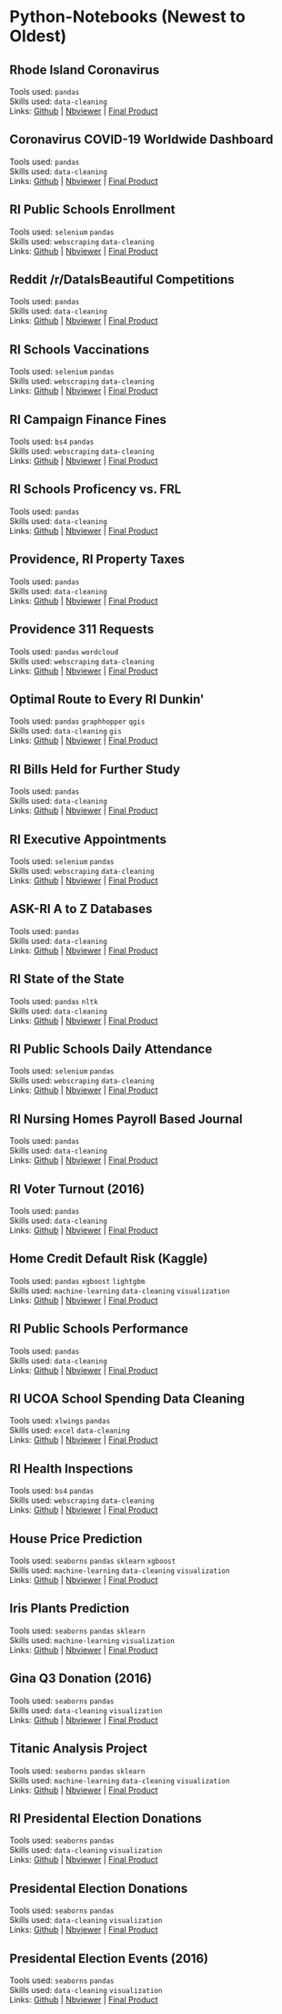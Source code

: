 # Python-Notebooks (Newest to Oldest)

## Rhode Island Coronavirus
Tools used: `pandas`<br>
Skills used: `data-cleaning`<br>
Links: [Github](https://github.com/SmirkyGraphs/Python-Notebooks/blob/master/ri-covid-19-tracker/ri-covid-19-tracker.ipynb)  |  [Nbviewer](https://nbviewer.jupyter.org/github/SmirkyGraphs/Python-Notebooks/blob/master/ri-covid-19-tracker/ri-covid-19-tracker.ipynb)  |  [Final Product](https://ivizri.com/posts/2019/09/providence-311-requests/)

## Coronavirus COVID-19 Worldwide Dashboard
Tools used: `pandas`<br>
Skills used: `data-cleaning`<br>
Links: [Github](https://nbviewer.jupyter.org/github/SmirkyGraphs/Python-Notebooks/blob/master/covid-19-dashboard/covid-19-dashboard.ipynb)  |  [Nbviewer](https://nbviewer.jupyter.org/github/SmirkyGraphs/Python-Notebooks/blob/master/covid-19-dashboard/covid-19-dashboard.ipynb)  |  [Final Product](https://public.tableau.com/profile/smirkygraphs#!/vizhome/CoronavirusCOVID-19CasesWorldwide_15837525063670/covid-19)

## RI Public Schools Enrollment
Tools used: `selenium` `pandas`<br>
Skills used: `webscraping` `data-cleaning`<br>
Links: [Github](https://github.com/SmirkyGraphs/Python-Notebooks/tree/master/ri-school-enrollment)  |  [Nbviewer](https://nbviewer.jupyter.org/github/SmirkyGraphs/Python-Notebooks/tree/master/ri-school-enrollment/)  |  [Final Product](https://ivizri.com/posts/2020/02/ri-school-enrollment-shift-1998/)

## Reddit /r/DataIsBeautiful Competitions
Tools used: `pandas`<br>
Skills used: `data-cleaning`<br>
Links: [Github](https://github.com/SmirkyGraphs/Python-Notebooks/blob/master/reddit-dataisbeautiful-battles/dataisbeautiful-battles.ipynb)  |  [Nbviewer](https://nbviewer.jupyter.org/github/SmirkyGraphs/Python-Notebooks/blob/master/reddit-dataisbeautiful-battles/dataisbeautiful-battles.ipynb)  |  [Final Product](https://public.tableau.com/profile/smirkygraphs#!/vizhome/rDataIsBeautifulMonthlyCompetitions/dash)

## RI Schools Vaccinations
Tools used: `selenium` `pandas`<br>
Skills used: `webscraping` `data-cleaning`<br>
Links: [Github](https://github.com/SmirkyGraphs/Python-Notebooks/blob/master/ri-schools-immunization/ri-schools-immunization.ipynb)  |  [Nbviewer](https://nbviewer.jupyter.org/github/SmirkyGraphs/Python-Notebooks/blob/master/ri-schools-immunization/ri-schools-immunization.ipynb)  |  [Final Product](https://ivizri.com/posts/2019/11/every-schools-vaccination-rate/)

## RI Campaign Finance Fines
Tools used: `bs4` `pandas`<br>
Skills used: `webscraping` `data-cleaning`<br>
Links: [Github](https://github.com/SmirkyGraphs/Python-Notebooks/tree/master/ri-campaign-finance-fines)  |  [Nbviewer](https://nbviewer.jupyter.org/github/SmirkyGraphs/Python-Notebooks/tree/master/ri-campaign-finance-fines/)  |  [Final Product](https://ivizri.com/posts/2019/10/campaign-finance-fines/)

## RI Schools Proficency vs. FRL
Tools used: `pandas`<br>
Skills used: `data-cleaning`<br>
Links: [Github](https://github.com/SmirkyGraphs/Python-Notebooks/blob/master/ri-schools-poverty-proficency/school-poverty-proficency.ipynb)  |  [Nbviewer](https://nbviewer.jupyter.org/github/SmirkyGraphs/Python-Notebooks/blob/master/ri-schools-poverty-proficency/school-poverty-proficency.ipynb)  |  [Final Product](https://ivizri.com/posts/2019/09/ri-schools-proficiency-frl-eligibility/)

## Providence, RI Property Taxes
Tools used: `pandas`<br>
Skills used: `data-cleaning`<br>
Links: [Github](https://github.com/SmirkyGraphs/Python-Notebooks/blob/master/pvd-property-taxes-2019/pvd-property-taxes-2019.ipynb)  |  [Nbviewer](https://nbviewer.jupyter.org/github/SmirkyGraphs/Python-Notebooks/blob/master/pvd-property-taxes-2019/pvd-property-taxes-2019.ipynb)  |  [Final Product](https://ivizri.com/posts/2019/08/providence-taxes-by-region/)

## Providence 311 Requests
Tools used: `pandas` `wordcloud`<br>
Skills used: `webscraping` `data-cleaning`<br>
Links: [Github](https://github.com/SmirkyGraphs/Python-Notebooks/tree/master/pvd-311-requests)  |  [Nbviewer](https://nbviewer.jupyter.org/github/SmirkyGraphs/Python-Notebooks/tree/master/pvd-311-requests/)  |  [Final Product](https://ivizri.com/posts/2019/09/providence-311-requests/)

## Optimal Route to Every RI Dunkin'
Tools used: `pandas` `graphhopper` `qgis`<br>
Skills used: `data-cleaning` `gis`<br>
Links: [Github](https://github.com/SmirkyGraphs/Python-Notebooks/blob/master/ri-dunkin-routes/ri-dunkin-routes.ipynb)  |  [Nbviewer](https://nbviewer.jupyter.org/github/smirkygraphs/Python-Notebooks/blob/master/ri-dunkin-routes/ri-dunkin-routes.ipynb)  |  [Final Product](https://ivizri.com/posts/2019/07/optimal-route-to-ri-dunkin/)

## RI Bills Held for Further Study
Tools used: `pandas` <br>
Skills used: `data-cleaning`<br>
Links: [Github](https://github.com/SmirkyGraphs/Python-Notebooks/blob/master/ri-held-for-study/held-for-study.ipynb)  |  [Nbviewer](https://nbviewer.jupyter.org/github/smirkygraphs/Python-Notebooks/blob/master/ri-held-for-study/held-for-study.ipynb)  |  [Final Product](https://ivizri.com/posts/2019/07/held-for-study-to-die/)

## RI Executive Appointments
Tools used: `selenium` `pandas` <br>
Skills used: `webscraping` `data-cleaning`<br>
Links: [Github](https://github.com/SmirkyGraphs/Python-Notebooks/blob/master/ri-executive-appointments/executive_appointments_data.ipynb)  |  [Nbviewer](https://nbviewer.jupyter.org/github/smirkygraphs/Python-Notebooks/blob/master/ri-executive-appointments/executive_appointments_data.ipynb)  |  [Final Product](https://ivizri.com/posts/2019/05/rhode-island-executive-appointments/)

## ASK-RI A to Z Databases
Tools used: `pandas` <br>
Skills used: `data-cleaning`<br>
Links: [Github](https://github.com/SmirkyGraphs/Python-Notebooks/blob/master/askri-a-z-databases/a-z-databases.ipynb)  |  [Nbviewer](https://nbviewer.jupyter.org/github/SmirkyGraphs/Python-Notebooks/blob/master/askri-a-z-databases/a-z-databases.ipynb)  |  [Final Product](https://ivizri.com/posts/2019/04/a-to-z-databases/)

## RI State of the State
Tools used: `pandas` `nltk`<br>
Skills used: `data-cleaning`<br>
Links: [Github](https://github.com/SmirkyGraphs/Python-Notebooks/tree/master/ri-state-of-the-state/notebooks)  |  [Nbviewer](https://nbviewer.jupyter.org/github/smirkygraphs/Python-Notebooks/tree/master/ri-state-of-the-state/notebooks/)  |  [Final Product](https://smirkygraphs.github.io/portfolio/viz/ri-sots-2019)

## RI Public Schools Daily Attendance
Tools used: `selenium` `pandas`<br>
Skills used: `webscraping` `data-cleaning`<br>
Links: [Github](https://github.com/SmirkyGraphs/Python-Notebooks/blob/master/ri-school-performance/school-performance-cleaning.ipynb)  |  [Nbviewer](https://nbviewer.jupyter.org/github/smirkygraphs/Python-Notebooks/blob/master/ri-school-attendance/ri-school-attendance.ipynb)  |  [Final Product](https://smirkygraphs.github.io/portfolio/viz/ri-daily-school-attendance)

## RI Nursing Homes Payroll Based Journal
Tools used: `pandas`<br>
Skills used: `data-cleaning`<br>
Links: [Github](https://github.com/SmirkyGraphs/Python-Notebooks/blob/master/ri-nursing-pbj/ri-nursing-pbj.ipynb)  | [Nbviewer](https://nbviewer.jupyter.org/github/smirkygraphs/Python-Notebooks/blob/master/ri-nursing-pbj/ri-nursing-pbj.ipynb)  |  [Final Product](https://smirkygraphs.github.io/portfolio/viz/ri-nursing-staffing-pbj)

## RI Voter Turnout (2016)
Tools used: `pandas`<br>
Skills used: `data-cleaning`<br> 
Links: [Github](https://github.com/SmirkyGraphs/Python-Notebooks/blob/master/ri-voter-turnout/ri-voter-turnout.ipynb)  | [Nbviewer](https://nbviewer.jupyter.org/github/smirkygraphs/Python-Notebooks/blob/master/ri-voter-turnout/ri-voter-turnout.ipynb)  |  [Final Product](https://smirkygraphs.github.io/portfolio/viz/ri-voter-turnout-dash)

## Home Credit Default Risk (Kaggle) 
Tools used: `pandas` `xgboost` `lightgbm`<br>
Skills used: `machine-learning` `data-cleaning` `visualization`<br>
Links: [Github](https://github.com/SmirkyGraphs/Python-Notebooks/blob/master/ri-school-performance/school-performance-cleaning.ipynb)  | [Nbviewer](https://nbviewer.jupyter.org/github/smirkygraphs/Python-Notebooks/blob/master/ri-school-performance/school-performance-cleaning.ipynb)  |  [Final Product](https://smirkygraphs.github.io/portfolio/viz/ri-school-performance-compare)

## RI Public Schools Performance
Tools used: `pandas`<br>
Skills used: `data-cleaning`<br>
Links: [Github](https://github.com/SmirkyGraphs/Python-Notebooks/blob/master/ri-school-performance/school-performance-cleaning.ipynb)  | [Nbviewer](https://nbviewer.jupyter.org/github/smirkygraphs/Python-Notebooks/blob/master/ri-school-performance/school-performance-cleaning.ipynb)  |  [Final Product](https://smirkygraphs.github.io/portfolio/viz/ri-school-performance-compare)

## RI UCOA School Spending Data Cleaning
Tools used: `xlwings` `pandas`<br>
Skills used: `excel` `data-cleaning`<br> 
Links: [Github](https://github.com/SmirkyGraphs/Python-Notebooks/blob/master/ucoa-data-cleaning/ucoa-cleaning.ipynb)  | [Nbviewer](https://nbviewer.jupyter.org/github/smirkygraphs/Python-Notebooks/blob/master/ucoa-data-cleaning/ucoa-cleaning.ipynb)  |  [Final Product](https://smirkygraphs.github.io/portfolio/viz/ri-school-spending)

## RI Health Inspections 
Tools used: `bs4` `pandas`<br>
Skills used: `webscraping` `data-cleaning`<br> 
Links: [Github](https://github.com/SmirkyGraphs/Python-Notebooks/blob/master/ri-health-inspections/ri-health-inspections.ipynb)  | [Nbviewer](https://nbviewer.jupyter.org/github/smirkygraphs/Python-Notebooks/blob/master/ri-health-inspections/ri-health-inspections.ipynb)  |  [Final Product](https://smirkygraphs.github.io/portfolio/viz/ri-health-inspections)

## House Price Prediction 
Tools used: `seaborns` `pandas` `sklearn` `xgboost` <br>
Skills used: `machine-learning` `data-cleaning` `visualization`<br>
Links: [Github](https://github.com/SmirkyGraphs/Python-Notebooks/blob/master/house-price-predictions/house-prices-prediction.ipynb)  | [Nbviewer](https://nbviewer.jupyter.org/github/smirkygraphs/Python-Notebooks/blob/master/house-price-predictions/house-prices-prediction.ipynb)  |  [Final Product](https://smirkygraphs.github.io/portfolio/python-notebooks/house-prices-prediction)

## Iris Plants Prediction 
Tools used: `seaborns` `pandas` `sklearn`<br>
Skills used: `machine-learning` `visualization`<br>
Links: [Github](https://github.com/SmirkyGraphs/Python-Notebooks/blob/master/iris-plants/iris-species-prediction.ipynb)  | [Nbviewer](https://nbviewer.jupyter.org/github/smirkygraphs/Python-Notebooks/blob/master/iris-plants/iris-species-prediction.ipynb)  |  [Final Product](https://smirkygraphs.github.io/portfolio/python-notebooks/iris-species-predictions)

## Gina Q3 Donation (2016)
Tools used: `seaborns` `pandas`<br>
Skills used: `data-cleaning` `visualization`<br>
Links: [Github](https://github.com/SmirkyGraphs/Python-Notebooks/blob/master/gina-donations/gina-donations.ipynb)  | [Nbviewer](https://nbviewer.jupyter.org/github/smirkygraphs/Python-Notebooks/blob/master/gina-donations/gina-donations.ipynb)  |  [Final Product](https://smirkygraphs.github.io/portfolio/python-notebooks/gina-q3-donations)

## Titanic Analysis Project 
Tools used: `seaborns` `pandas` `sklearn`<br>
Skills used: `machine-learning` `data-cleaning` `visualization`<br> 
Links: [Github](https://github.com/SmirkyGraphs/Python-Notebooks/blob/master/titanic/titanic-project.ipynb)  | [Nbviewer](https://nbviewer.jupyter.org/github/smirkygraphs/Python-Notebooks/blob/master/titanic/titanic-project.ipynb)  |  [Final Product](https://smirkygraphs.github.io/portfolio/python-notebooks/titanic)

## RI Presidental Election Donations 
Tools used: `seaborns` `pandas`<br>
Skills used: `data-cleaning` `visualization`<br>
Links: [Github](https://github.com/SmirkyGraphs/Python-Notebooks/blob/master/campaign-contributions/2016%20Rhode%20Island/ri-presidential-election-donations.ipynb)  | [Nbviewer](https://nbviewer.jupyter.org/github/smirkygraphs/Python-Notebooks/blob/master/campaign-contributions/2016%20Rhode%20Island/ri-presidential-election-donations.ipynb)  |  [Final Product](https://smirkygraphs.github.io/portfolio/python-notebooks/ri-donations-2016)

## Presidental Election Donations
Tools used: `seaborns` `pandas`<br>
Skills used: `data-cleaning` `visualization`<br>
Links: [Github](https://github.com/SmirkyGraphs/Python-Notebooks/blob/master/ri-school-performance/school-performance-cleaning.ipynb)  | [Nbviewer](https://nbviewer.jupyter.org/github/smirkygraphs/Python-Notebooks/blob/master/campaign-contributions/2016%20Presidential%20US/2016-campaign-contributions.ipynb)  |  [Final Product](https://smirkygraphs.github.io/portfolio/python-notebooks/donations-2016)

## Presidental Election Events (2016) 
Tools used: `seaborns` `pandas`<br>
Skills used: `data-cleaning` `visualization`<br>
Links: [Github](https://github.com/SmirkyGraphs/Python-Notebooks/blob/master/election-events/election-events.ipynb)  | [Nbviewer](https://nbviewer.jupyter.org/github/smirkygraphs/Python-Notebooks/blob/master/election-events/election-events.ipynb)  |  [Final Product](https://smirkygraphs.github.io/portfolio/python-notebooks/election-events)
